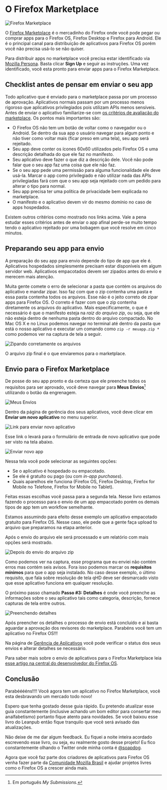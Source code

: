 # O Firefox Marketplace

![Firefox Marketplace](images/originals/marketplace.png)

O [Firefox Marketplace](http://marketplace.firefox.com) é o mercadinho do Firefox onde você pode pegar ou comprar apps para o Firefox OS, Firefox Desktop e Firefox para Android. Ele é o principal canal para distribuição de aplicativos para Firefox OS porém você não precisa usá-lo se não quiser.

Para distribuir apps no marketplace você precisa estar identificado via [Mozilla Persona](https://login.persona.org/about). Basta clicar **Sign Up** e seguir as instruções. Uma vez identificado, você esta pronto para enviar apps para o Firefox Marketplace.

## Checklist antes de pensar em enviar o seu app

Todo aplicativo que é enviado para o marketplace passa por um processo de aprovação. Aplicativos normais passam por um processo menos rigoroso que aplicativos privilegiados pois utilizam APIs menos sensíveis. Antes de enviar o aplicativo familiarize-se com [os critérios de avaliação do marketplace](https://developer.mozilla.org/en-US/docs/Web/Apps/Publishing/Marketplace_review_criteria). Os pontos mais importantes são:

* O Firefox OS não tem um botão de voltar como o navegador ou o Android. Se dentro da sua app o usuário navegar para algum ponto e não tiver como voltar mais (ficar preso em uma tela), seu app será rejeitado.
* Seu app deve conter os ícones 60x60 utilizados pelo Firefox OS e uma descrição detalhada do que ele faz no manifesto.
* Seu aplicativo deve fazer o que diz a descrição dele. Você não pode falar que o seu app faz uma coisa que ele não faz.
* Se o seu app pede uma permissão para alguma funcionalidade ele deve usá-la. Marcar o app como privilegiado e não utilizar nada das APIs privilegiadas fará com que o seu app seja rejeitado com um pedido para alterar o tipo para normal.
* Seu app precisa ter uma política de privacidade bem explicada no marketplace.
* O manifesto e o aplicativo devem vir do mesmo domínio no caso de apps hospedados.

Existem outros critérios como mostrado nos links acima. Vale a pena estudar esses critérios antes de enviar o app afinal perde-se muito tempo tendo o aplicativo rejeitado por uma bobagem que você resolve em cinco minutos.

## Preparando seu app para envio

A preparação do seu app para envio depende do tipo de app que ele é. Aplicativos hospedados simplesmente precisam estar disponíveis em algum servidor web. Aplicativos empacotados devem ser zipados antes do envio e merecem mais atenção.

Muita gente comete o erro de selecionar a pasta que contém os arquivos do aplicativo e mandar zipar. Isso faz com que o zip contenha uma pasta e essa pasta contenha todos os arquivos. Esse não é o jeito correto de zipar apps para Firefox OS. O correto é fazer com que o zip contenha diretamente os arquivos do aplicativo. Mais especificamente, o que é necessário é que o manifesto esteja na *raiz do arquivo zip*, ou seja, que ele não esteja dentro de nenhuma pasta dentro do arquivo compactado. No Mac OS X e no Linux podemos navegar no terminal até dentro da pasta que está o nosso aplicativo e executar um comando como `zip -r meuapp.zip *` como podemos ver na captura de tela a seguir.

![Zipando corretamente os arquivos](images/originals/marketplace-preparing-packaged-app.png)

O arquivo zip final é o que enviaremos para o marketplace.

## Envio para o Firefox Marketplace

De posse do seu app pronto e da certeza que ele preenche todos os requisitos para ser aprovado, você deve navegar para **Meus Envios**[^meus-envios] utilizando o botão da engrenagem.

![Meus Envios](images/originals/marketplace-my-submissions.png)

Dentro da página de gerência dos seus aplicativos, você deve clicar em **Enviar um novo aplicativo** no menu superior.

![Link para enviar novo aplicativo](images/originals/marketplace-new-app.png)

Esse link o levará para o formulário de entrada de novo aplicativo que pode ser visto na tela abaixo.

![Enviar novo app](images/originals/marketplace-step-1.png)

Nessa tela você pode selecionar as seguintes opções:

* Se o aplicativo é hospedado ou empacotado.
* Se ele é gratuíto ou pago (ou com *in-app purchases*).
* Quais aparelhos ele funciona (Firefox OS, Firefox Desktop, Firefox for Mobile no Telefone, Firefox for Mobile no Tablet).

Feitas essas escolhas você passa para a segunda tela. Nesse livro estamos fazendo o processo para o envio de um app empacotado porém os demais tipos de app tem um workflow semelhante.

Estamos assumindo para efeito desse exemplo um aplicativo empacotado gratuito para Firefox OS. Nesse caso, ele pede que a gente faça upload to arquivo que preparamos na etapa anterior.

[^meus-envios]: Em português *My Submissions*.

Após o envio do arquivo ele será processado e um relatório com mais opções será mostrado.

![Depois do envio do arquivo zip](images/originals/marketplace-step-1_5.png)

Como podemos ver na captura, esse programa que eu enviei não contém erros mas contém seis avisos. Fora isso podemos marcar os **requisitos mínimos** para que o app seja instalado. No caso desse exemplo, o último requisito, que fala sobre resolução de tela qHD deve ser desmarcado visto que esse aplicativo funciona em qualquer resolução.

O próximo passo chamado **Passo #3: Detalhes** é onde você preenche as informações sobre o seu aplicativo tais como categoria, descrição, fornece capturas de tela entre outros.

![Preenchendo detalhes](images/originals/marketplace-step-3.png)

Após preencher os detalhes o processo de envio está concluído e ai basta aguardar a aprovação dos revisores do marketplace. Parabéns você tem um aplicativo no Firefox OS!!!

Na página de [Gerência de Aplicativos](https://marketplace.firefox.com/developers/submissions) você pode verificar o status dos seus envios e alterar detalhes se necessário.

Para saber mais sobre o envio de aplicativos para o Firefox Marketplace leia [esse artigo na central do desenvolvedor do Firefox OS](https://marketplace.firefox.com/developers/docs/submission).

## Conclusão

Parabééééns!!!! Você agora tem um aplicativo no Firefox Marketplace, você esta desbravando um mercado todo novo! 

Espero que tenha gostado desse guia rápido. Eu pretendo atualizar esse guia constantemente (inclusive achando um bom editor para consertar meu analfabetismo) portanto fique atento para novidades. Se você baixou esse livro do Leanpub então fique tranquilo que você será avisado das atualizações.

Não deixe de me dar algum feedback. Eu fiquei a noite inteira acordado escrevendo esse livro, ou seja, eu realmente gosto desse projeto! Eu fico constantemente olhando o Twitter onde minha conta é [@soapdog](http://twitter.com/soapdog).

Agora que você faz parte dos criadores de aplicativos para Firefox OS venha fazer parte da [Comunidade Mozilla Brasil](http://mozillabrasil.org.br) e ajudar projetos livres como o Firefox OS a crescer ainda mais.
